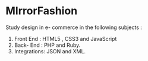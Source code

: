 # MIrrorFashion

Study design in e- commerce in the following subjects :

1. Front End : HTML5 , CSS3 and JavaScript
2. Back- End : PHP and Ruby.
3. Integrations: JSON and XML.

